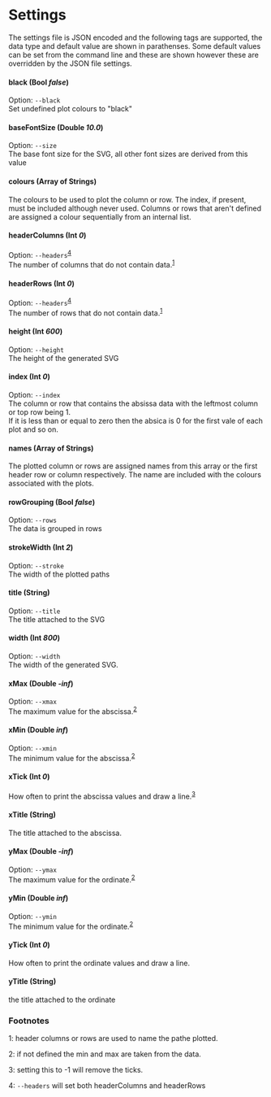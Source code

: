 # Settings

The settings file is JSON encoded and the following tags are supported, the data type and default value are shown in parathenses. Some default values can be set from the command line and these are shown however these are overridden by the JSON file settings.

#### black (Bool _false_)
Option: `--black`<br/>
Set undefined plot colours to "black"

#### baseFontSize (Double _10.0_)
Option: `--size`<br/>
The base font size for the SVG, all other font sizes are derived from this value

#### colours (Array of Strings)
The colours to be used to plot the column or row. The index, if present, must be included although never used.
Columns or rows that aren't defined are assigned a colour sequentially from an internal list.

#### headerColumns (Int _0_)
Option: `--headers`<sup>[4](#fn4)</sup><br/>
The number of columns that do not contain data.<sup>[1](#fn1)</sup>

#### headerRows (Int _0_)
Option: `--headers`<sup>[4](#fn4)</sup><br/>
The number of rows that do not contain data.<sup>[1](#fn1)</sup>

#### height (Int _600_)
Option: `--height`</br>
The height of the generated SVG

#### index (Int _0_)
Option: `--index`<br/>
The column or row that contains the absissa data with the leftmost column or top row being 1.<br/>
If it is less than or equal to zero then the absica is 0 for the first vale of each plot and so on.

#### names (Array of Strings)
The plotted column or rows are assigned names from this array or the first header row or column respectively.
The name are included with the colours associated with the plots.

#### rowGrouping (Bool _false_)
Option: `--rows`<br/>
The data is grouped in rows

#### strokeWidth (Int _2_)
Option: `--stroke`<br/>
The width of the plotted paths

#### title (String)
Option: `--title`<br/>
The title attached to the SVG

#### width (Int _800_)
Option: `--width`<br/>
The width of the generated SVG.

#### xMax (Double _-inf_)
Option: `--xmax`<br/>
The maximum value for the abscissa.<sup>[2](#fn2)</sup>

#### xMin (Double _inf_)
Option: `--xmin`<br/>
The minimum value for the abscissa.<sup>[2](#fn2)</sup>

#### xTick (Int _0_)
How often to print the abscissa values and draw a line.<sup>[3](#fn3)</sup>

#### xTitle (String)
The title attached to the abscissa.

#### yMax (Double _-inf_)
Option: `--ymax`<br/>
The maximum value for the ordinate.<sup>[2](#fn2)</sup>

#### yMin (Double _inf_)
Option: `--ymin`<br/>
The minimum value for the ordinate.<sup>[2](#fn2)</sup>

#### yTick (Int _0_)
How often to print the ordinate values and draw a line.

#### yTitle (String)
the title attached to the ordinate

### Footnotes

<a id="fn1">1</a>: header columns or rows are used to name the pathe plotted.

<a id="fn2">2</a>: if not defined the min and max are taken from the data.

<a id="fn3">3</a>: setting this to -1 will remove the ticks.

<a id="fn4">4</a>: `--headers` will set both headerColumns and headerRows
